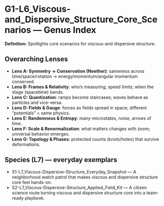 # G1-L6_Viscous-and_Dispersive_Structure_Core_Scenarios — Genus Index
**Definition:** Spotlights core scenarios for viscous-and dispersive structure.

## Overarching Lenses

- **Lens A: Symmetry -> Conservation (Noether)**: sameness across time/space/rotation → energy/momentum/angular momentum conserved.
- **Lens B: Frames & Relativity**: who’s measuring; speed limits; when the stage (spacetime) bends.
- **Lens C: Quantization**: ramps become staircases; waves behave as particles and vice-versa.
- **Lens D: Fields & Gauge**: forces as fields spread in space; different “potentials” = same physics.
- **Lens E: Randomness & Entropy**: many-microstates, noise, arrows of time.
- **Lens F: Scale & Renormalization**: what matters changes with zoom; universal behavior emerges.
- **Lens G: Topology & Phases**: protected counts (knots/holes) that survive deformations.

## Species (L7) — everyday exemplars
- S1-L7_Viscous-Dispersive-Structure_Everyday_Snapshot — A neighborhood watch patrol that makes viscous and dispersive structure core feel hands-on.
- S2-L7_Viscous-Dispersive-Structure_Applied_Field_Kit — A citizen science route turning viscous and dispersive structure core into a team-ready playbook.
